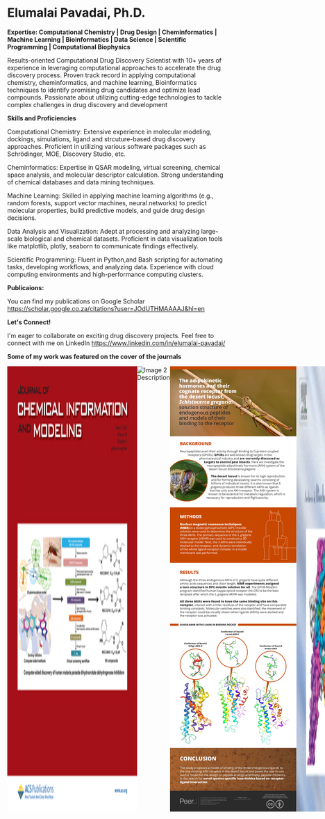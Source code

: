 
# **Elumalai Pavadai, Ph.D.**

__Expertise: Computational Chemistry | Drug Design | Cheminformatics | Machine Learning | Bioinformatics | Data Science | Scientific Programming | Computational Biophysics__

Results-oriented Computational Drug Discovery Scientist with 10+ years of experience in leveraging computational approaches to accelerate the drug discovery process. Proven track record in applying computational chemistry, cheminformatics, and machine learning, Bioinformatics techniques to identify promising drug candidates and optimize lead compounds. Passionate about utilizing cutting-edge technologies to tackle complex challenges in drug discovery and development

__Skills and Proficiencies__

Computational Chemistry: Extensive experience in molecular modeling, dockings, simulations, ligand and strcuture-based drug discovery approaches. Proficient in utilizing various software packages such as Schrödinger, MOE, Discovery Studio, etc.

Cheminformatics: Expertise in QSAR modeling, virtual screening, chemical space analysis, and molecular descriptor calculation. Strong understanding of chemical databases and data mining techniques.

Machine Learning: Skilled in applying machine learning algorithms (e.g., random forests, support vector machines, neural networks) to predict molecular properties, build predictive models, and guide drug design decisions.

Data Analysis and Visualization: Adept at processing and analyzing large-scale biological and chemical datasets. Proficient in data visualization tools like matplotlib, plotly, seaborn to communicate findings effectively.

Scientific Programming: Fluent in Python,and Bash scripting for automating tasks, developing workflows, and analyzing data. Experience with cloud computing environments and high-performance computing clusters.

__Publicaions:__

You can find my publications on Google Scholar https://scholar.google.co.za/citations?user=JOdUTHMAAAAJ&hl=en

__Let's Connect!__

I'm eager to collaborate on exciting drug discovery projects. Feel free to connect with me on LinkedIn https://www.linkedin.com/in/elumalai-pavadai/


__Some of my work was featured on the cover of the journals__

<div style="display: flex; justify-content: space-around;"> 
  <img src="images/1.jpg" alt="Image 1 Description" width="300">
  <img src="images/2.jpg" alt="Image 2 Description" width="300">
  <img src="images/3.jpg" alt="Image 3 Description" width="300">
  <img src="images/4.gif" alt="Image 4 Description" width="300">
</div>


